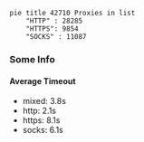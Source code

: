 
```mermaid
pie title 42710 Proxies in list
    "HTTP" : 28285
    "HTTPS": 9854
    "SOCKS" : 11087
```

### Some Info
#### Average Timeout

- mixed: 3.8s
- http: 2.1s
- https: 8.1s
- socks: 6.1s